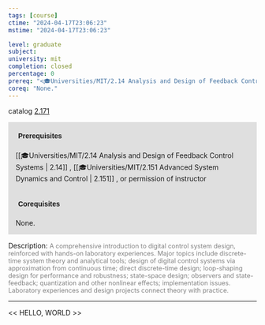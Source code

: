 ```yaml
---
tags: [course]
ctime: "2024-04-17T23:06:23"
mstime: "2024-04-17T23:06:23"

level: graduate
subject: 
university: mit
completion: closed
percentage: 0
prereq: "<🎓Universities/MIT/2.14 Analysis and Design of Feedback Control Systems> , <🎓Universities/MIT/2.151 Advanced System Dynamics and Control> , or permission of instructor"
coreq: "None."
---
```


catalog [2.171](http://student.mit.edu/catalog/m2a.html#2.171)

<span style="display: block; padding: 15px; background-color: rgb(100, 100, 100, 0.2);"><font id="m_prereq1871_0" style="display: block; font-family: Arial, sans-serif; font-weight: bold; padding: 5px">Prerequisites</font><br><span id="prereq1871_0">[[🎓Universities/MIT/2.14 Analysis and Design of Feedback Control Systems | 2.14]] , [[🎓Universities/MIT/2.151 Advanced System Dynamics and Control | 2.151]] , or permission of instructor</span></span>
<span style="display: block; padding: 15px; background-color: rgb(100, 100, 100, 0.2);"><font id="m_coreq1871_0" style="display: block; font-family: Arial, sans-serif; font-weight: bold; padding: 5px">Corequisites</font><br><span id="coreq1871_0">None.</span></span>

<font style="">Description:</font>
<font style="color: grey; font-size: 0.8rem;">A comprehensive introduction to digital control system design, reinforced with hands-on laboratory experiences. Major topics include discrete-time system theory and analytical tools; design of digital control systems via approximation from continuous time; direct discrete-time design; loop-shaping design for performance and robustness; state-space design; observers and state-feedback; quantization and other nonlinear effects; implementation issues. Laboratory experiences and design projects connect theory with practice.</font>



---

<< HELLO, WORLD >>
